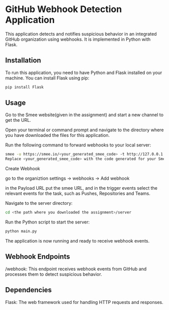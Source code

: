 # GitHub Webhook Detection Application

This application detects and notifies suspicious behavior in an integrated GitHub organization using webhooks. It is implemented in Python with Flask.

## Installation

To run this application, you need to have Python and Flask installed on your machine. You can install Flask using pip:

```bash
pip install Flask
```

## Usage
Go to the Smee website(given in the assignment) and start a new channel to get the URL.

Open your terminal or command prompt and navigate to the directory where you have downloaded the files for this application.

Run the following command to forward webhooks to your local server:

```bash
smee -u https://smee.io/<your_generated_smee_code> -t http://127.0.0.1:3000/webhook
Replace <your_generated_smee_code> with the code generated for your Smee channel.
```
Create Webhook

go to the organiztion settings -> webhooks -> Add webhook

in the Payload URL put the smee URL, and in the trigger events select the relevant events for the task, such as Pushes, Repositories and Teams.

Navigate to the server directory:
```bash
cd <the path where you downloaded the assignment>/server
```
Run the Python script to start the server:
```bash
python main.py
```
The application is now running and ready to receive webhook events.

## Webhook Endpoints
/webhook: This endpoint receives webhook events from GitHub and processes them to detect suspicious behavior.
## Dependencies
Flask: The web framework used for handling HTTP requests and responses.
